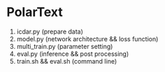 # PolarText
 1. icdar.py (prepare data)
 2. model.py (network architecture && loss function)
 3. multi_train.py (parameter setting)
 4. eval.py (inference && post processing)
 5. train.sh && eval.sh (command line)
